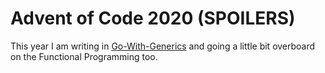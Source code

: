 # Advent of Code 2020 (SPOILERS)

This year I am writing in [Go-With-Generics](https://go.googlesource.com/proposal/+/refs/heads/master/design/go2draft-type-parameters.md) and going a little bit overboard on the Functional Programming too.
